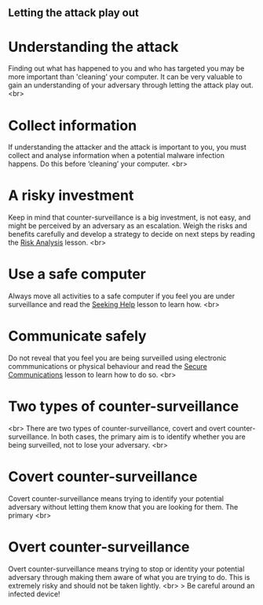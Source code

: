
## Letting the attack play out

# Understanding the attack
Finding out what has happened to you and who has targeted you may be more important than &#39;cleaning&#39; your computer. It can be very valuable to gain an understanding of your adversary through letting the attack play out.
&lt;br&gt;
# Collect information
If understanding the attacker and the attack is important to you, you must collect and analyse information when a potential malware infection happens. Do this before ‘cleaning’ your computer.
&lt;br&gt;
# A risky investment
Keep in mind that counter-surveillance is a big investment, is not easy, and might be perceived by an adversary as an escalation. Weigh the risks and benefits carefully and develop a strategy to decide on next steps by reading the [Risk Analysis](en/topics/practice-2-planning/2-assess-risk/1-1-intro.md) lesson.
&lt;br&gt;
# Use a safe computer
Always move all activities to a safe computer if you feel you are under surveillance and read the [Seeking Help](en/topics/practice-1-emergencies/1-seeking-help/1-1-intro.md) lesson to learn how.
&lt;br&gt;
# Communicate safely
Do not reveal that you feel you are being surveilled using electronic commmunications or physical behaviour and read the [Secure Communications](en/topics/understand-4-digisec/4-secure-communications/1-1-intro.md) lesson to learn how to do so.
&lt;br&gt;
# Two types of counter-surveillance
&lt;br&gt;
There are two types of counter-surveillance, covert and overt counter-surveillance. In both cases, the primary aim is to identify whether you are being surveilled, not to lose your adversary.
&lt;br&gt;
# Covert counter-surveillance
Covert counter-surveillance means trying to identify your potential adversary without letting them know that you are looking for them. The primary
&lt;br&gt;
# Overt counter-surveillance
Overt counter-surveillance means trying to stop or identity your potential adversary through making them aware of what you are trying to do. This is extremely risky and should not be taken lightly.
&lt;br&gt;
&gt; Be careful around an infected device!
